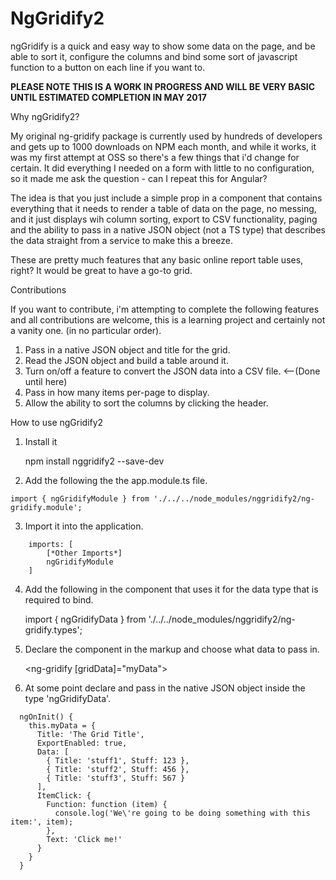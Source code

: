 # NgGridify2

ngGridify is a quick and easy way to show some data on the page, and be able to sort it, configure the columns and bind some sort of javascript function to a button on each line if you want to.

**PLEASE NOTE THIS IS A WORK IN PROGRESS AND WILL BE VERY BASIC UNTIL ESTIMATED COMPLETION IN MAY 2017**

Why ngGridify2?

My original ng-gridify package is currently used by hundreds of developers and gets up to 1000 downloads on NPM each month, and while it works, it was my first attempt at OSS so there's a few things that i'd change for certain. It did everything I needed on a form with little to no configuration, so it made me ask the question - can I repeat this for Angular?

The idea is that you just include a simple prop in a component that contains everything that it needs to render a table of data on the page, no messing, and it just displays wih column sorting, export to CSV functionality, paging and the ability to pass in a native JSON object (not a TS type) that describes the data straight from a service to make this a breeze.

These are pretty much features that any basic online report table uses, right? It would be great to have a go-to grid.

Contributions

If you want to contribute, i'm attempting to complete the following features and all contributions are welcome, this is a learning project and certainly not a vanity one. (in no particular order).

1.  Pass in a native JSON object and title for the grid.
2.  Read the JSON object and build a table around it. 
3.  Turn on/off a feature to convert the JSON data into a CSV file. <--(Done until here)
4.  Pass in how many items per-page to display.
5.  Allow the ability to sort the columns by clicking the header.


How to use ngGridify2

1.  Install it

    npm install nggridify2 --save-dev

2.  Add the following the the app.module.ts file.

```
import { ngGridifyModule } from './../../node_modules/nggridify2/ng-gridify.module';
```

3.  Import it into the application.

```
    imports: [
        [*Other Imports*]
        ngGridifyModule
    ]
```   

4.  Add the following in the component that uses it for the data type that is required to bind.

    import { ngGridifyData } from './../../node_modules/nggridify2/ng-gridify.types';

5.  Declare the component in the markup and choose what data to pass in.

    <ng-gridify [gridData]="myData"></ng-gridify>

6.  At some point declare and pass in the native JSON object inside the type 'ngGridifyData'.

```
  ngOnInit() { 
    this.myData = { 
      Title: 'The Grid Title', 
      ExportEnabled: true,
      Data: [
        { Title: 'stuff1', Stuff: 123 },
        { Title: 'stuff2', Stuff: 456 },
        { Title: 'stuff3', Stuff: 567 }
      ], 
      ItemClick: {
        Function: function (item) { 
          console.log('We\'re going to be doing something with this item:', item); 
        },
        Text: 'Click me!'
      }
    } 
  }
  ```

